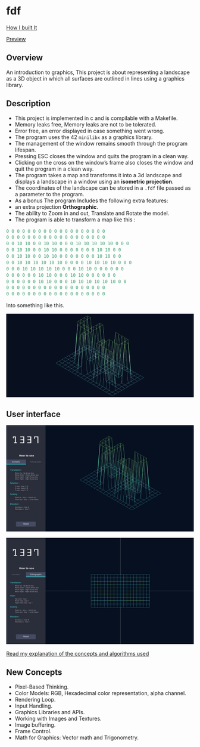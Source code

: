 # fdf

[How I built It](https://medium.com/@alaricsaltzman913/fdf-42-a-detailed-walkthrough-7184cca317fc)

[Preview](https://youtu.be/shZQd2j4qgQ?si=XOcYigYeQ77WlCki)


## Overview

An introduction to graphics, This project is about representing a landscape as a 3D object in which all surfaces are outlined in lines using a graphics library.

## Description

-   This project is implemented in c and is compilable with a Makefile.
-   Memory leaks free, Memory leaks are not to be tolerated.
-   Error free, an error displayed in case something went wrong.
-   The program uses the 42 `minilibx` as a graphics library.
-   The management of the window remains smooth through the program lifespan.
-   Pressing ESC closes the window and quits the program in a clean way.
-   Clicking on the cross on the window’s frame also closes the window and quit the program in a clean way.
-   The program takes a map and transforms it into a 3d landscape and displays a landscape in a window using an **isometric projection**.
-   The coordinates of the landscape can be stored in a `.fdf` file passed as a parameter to the program.
-   As a bonus The program Includes the following extra features:
-   an extra projection **Orthographic**.
-   The ability to Zoom in and out, Translate and Rotate the model.
-   The program is able to transform a map like this :

```perl
0 0 0 0 0 0 0 0 0 0 0 0 0 0 0 0 0 0 0
0 0 0 0 0 0 0 0 0 0 0 0 0 0 0 0 0 0 0
0 0 10 10 0 0 10 10 0 0 0 10 10 10 10 10 0 0 0
0 0 10 10 0 0 10 10 0 0 0 0 0 0 0 10 10 0 0
0 0 10 10 0 0 10 10 0 0 0 0 0 0 0 10 10 0 0
0 0 10 10 10 10 10 10 0 0 0 0 10 10 10 10 0 0 0
0 0 0 10 10 10 10 10 0 0 0 10 10 0 0 0 0 0 0
0 0 0 0 0 0 10 10 0 0 0 10 10 0 0 0 0 0 0
0 0 0 0 0 0 10 10 0 0 0 10 10 10 10 10 10 0 0
0 0 0 0 0 0 0 0 0 0 0 0 0 0 0 0 0 0 0
0 0 0 0 0 0 0 0 0 0 0 0 0 0 0 0 0 0 0
```

Into something like this.

![fdf.png](img/fdf.png)

## User interface

![fdf.png](img/fdfui1.png)

![fdf.png](img/fdfui2.png)

[Read my explanation of the concepts and algorithms used](https://medium.com/@amehri_tarik/fdf-42-a-detailed-walkthrough-7184cca317fc)

## New Concepts

-   Pixel-Based Thinking.
-   Color Models: RGB, Hexadecimal color representation, alpha channel.
-   Rendering Loop.
-   Input Handling.
-   Graphics Libraries and APIs.
-   Working with Images and Textures.
-   Image buffering.
-   Frame Control.
-   Math for Graphics: Vector math and Trigonometry.
